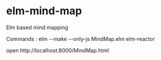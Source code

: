 elm-mind-map
============

Elm based mind mapping

Commands :
elm --make --only-js MindMap.elm
elm-reactor

open http://localhost:8000/MindMap.html
